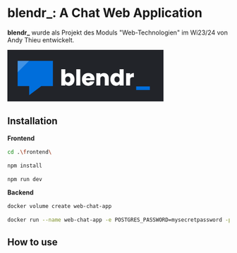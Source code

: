 # blendr_: A Chat Web Application
**blendr_** wurde als Projekt des Moduls "Web-Technologien" im Wi23/24 von Andy Thieu entwickelt.

![plot](logo.png)

## Installation
**Frontend**
```bash
cd .\frontend\
```
```bash
npm install
```
```bash
npm run dev
```
**Backend**
```bash
docker volume create web-chat-app
```
```bash
docker run --name web-chat-app -e POSTGRES_PASSWORD=mysecretpassword -p 5432:5432 -d -v web-chat-app postgres
```

## How to use
